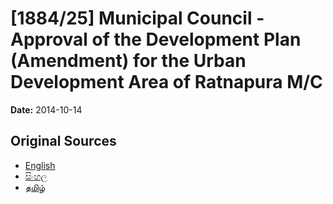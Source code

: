 # [1884/25] Municipal Council - Approval of the Development Plan (Amendment) for the Urban Development Area of Ratnapura M/C

**Date:** 2014-10-14

## Original Sources

- [English](https://documents.gov.lk/view/extra-gazettes/2014/10/1884-25_E.pdf)
- [සිංහල](https://documents.gov.lk/view/extra-gazettes/2014/10/1884-25_S.pdf)
- [தமிழ்](https://documents.gov.lk/view/extra-gazettes/2014/10/1884-25_T.pdf)
